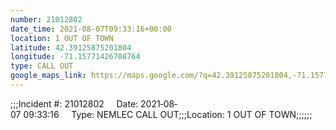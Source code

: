 ```yaml
---
number: 21012802
date_time: 2021-08-07T09:33:16+00:00
location: 1 OUT OF TOWN
latitude: 42.39125875201804
longitude: -71.15771426708764
type: CALL OUT
google_maps_link: https://maps.google.com/?q=42.39125875201804,-71.15771426708764
---
```


;;;Incident #: 21012802     Date: 2021‐08‐07 09:33:16     Type: NEMLEC CALL OUT;;;Location: 1 OUT OF TOWN;;;;;;
